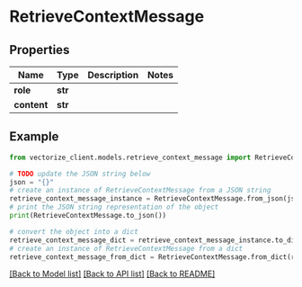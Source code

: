 # RetrieveContextMessage


## Properties

Name | Type | Description | Notes
------------ | ------------- | ------------- | -------------
**role** | **str** |  | 
**content** | **str** |  | 

## Example

```python
from vectorize_client.models.retrieve_context_message import RetrieveContextMessage

# TODO update the JSON string below
json = "{}"
# create an instance of RetrieveContextMessage from a JSON string
retrieve_context_message_instance = RetrieveContextMessage.from_json(json)
# print the JSON string representation of the object
print(RetrieveContextMessage.to_json())

# convert the object into a dict
retrieve_context_message_dict = retrieve_context_message_instance.to_dict()
# create an instance of RetrieveContextMessage from a dict
retrieve_context_message_from_dict = RetrieveContextMessage.from_dict(retrieve_context_message_dict)
```
[[Back to Model list]](../README.md#documentation-for-models) [[Back to API list]](../README.md#documentation-for-api-endpoints) [[Back to README]](../README.md)


